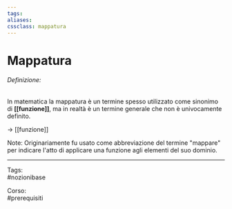 ```yaml
---
tags:
aliases:
cssclass: mappatura
---
```

# Mappatura
###### Definizione:
<span class="importante"> In matematica la mappatura è un termine spesso utilizzato come sinonimo di **[[funzione]]**, ma in realtà è un termine generale che non è univocamente definito. <span>


$\rightarrow$ [[funzione]]

<span id="bigText" class="text_divisor">Note: </span>
Originariamente fu usato come abbreviazione del termine "mappare" per indicare l'atto di applicare una funzione agli elementi del suo dominio.

***

Tags:  
#nozionibase 

Corso:  
#prerequisiti 